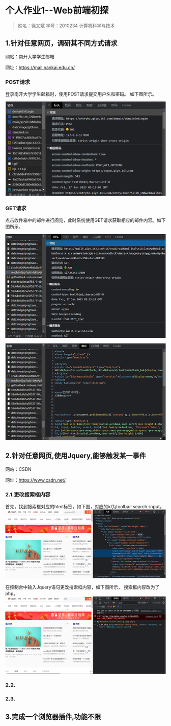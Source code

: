 # 个人作业1--Web前端初探

> 姓名：徐文斌	学号：2010234	计算机科学与技术

## 1.针对任意网页，调研其不同方式请求

网站：南开大学学生邮箱

网址：https://mail.nankai.edu.cn/

### POST请求

登录南开大学学生邮箱时，使用POST请求提交用户名和密码。
如下图所示。

![](https://raw.githubusercontent.com/yuwensq/imgBase/master/202301271321838.png)

### GET请求

点击收件箱中的邮件进行阅览，此时系统使用GET请求获取相应的邮件内容。如下图所示。

![](https://raw.githubusercontent.com/yuwensq/imgBase/master/202301271326471.png)

![](https://raw.githubusercontent.com/yuwensq/imgBase/master/202301271327668.png)

## 2.针对任意网页,使用Jquery,能够触发某一事件

网站：CSDN

网址：https://www.csdn.net/

### 2.1.更改搜索框内容

首先，找到搜索框对应的html标签，如下图，对应的id为toolbar-search-input。
![](https://raw.githubusercontent.com/yuwensq/imgBase/master/202301271339957.png)

在控制台中输入Jquery语句更改搜索框内容，如下图所示，
搜索框内容改为了php。
![](https://raw.githubusercontent.com/yuwensq/imgBase/master/202301271342209.png)

### 2.2.

### 2.3.

## 3.完成一个浏览器插件,功能不限


